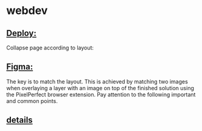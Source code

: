 # webdev
## [Deploy:](https://monkeykingbar-bit-webdev.netlify.app/)

Collapse page according to layout:

## [Figma:](https://www.figma.com/file/2Zev0HVCKABbZoAsuWTdcD/webdev_newVersion(19.09)?node-id=1%3A5)

The key is to match the layout. This is achieved by matching two images when overlaying a layer with an image on top of the finished solution using the PixelPerfect browser extension. Pay attention to the following important and common points.

## [details](https://github.com/rolling-scopes-school/tasks/blob/master/tasks/markups/level-1/webdev/webdev-ru.md)
